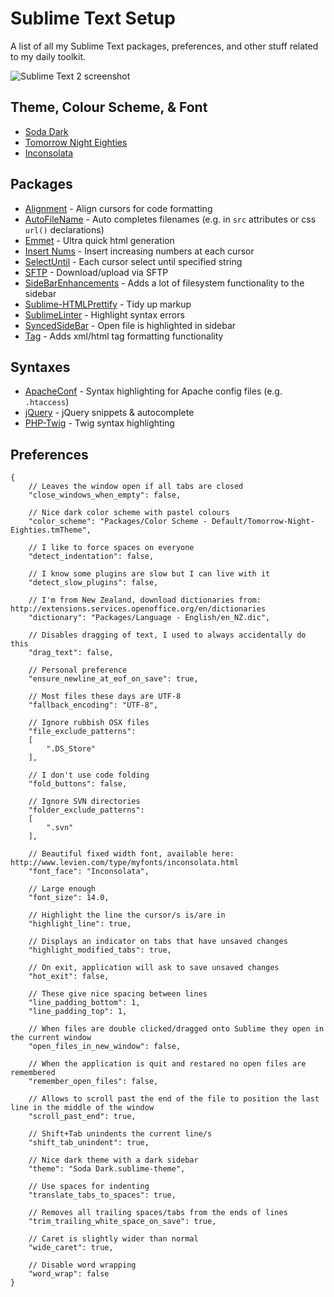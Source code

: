 Sublime Text Setup
==================

A list of all my Sublime Text packages, preferences, and other stuff related to my daily toolkit.

![Sublime Text 2 screenshot](https://raw.github.com/dannynimmo/sublime-text/master/screenshot.png)

Theme, Colour Scheme, & Font
----------------------------

* [Soda Dark](https://github.com/buymeasoda/soda-theme/)
* [Tomorrow Night Eighties](https://github.com/chriskempson/tomorrow-theme/blob/master/textmate/Tomorrow-Night-Eighties.tmTheme)
* [Inconsolata](http://www.levien.com/type/myfonts/inconsolata.html)

Packages
--------

* [Alignment](https://github.com/wbond/sublime_alignment) - Align cursors for code formatting
* [AutoFileName](https://github.com/BoundInCode/AutoFileName) - Auto completes filenames (e.g. in `src` attributes or css `url()` declarations)
* [Emmet](https://github.com/sergeche/emmet-sublime) - Ultra quick html generation
* [Insert Nums](https://bitbucket.org/markstahler/insert-nums) - Insert increasing numbers at each cursor
* [SelectUntil](https://github.com/xavi-/sublime-selectuntil) - Each cursor select until specified string
* [SFTP](http://wbond.net/sublime_packages/sftp) - Download/upload via SFTP
* [SideBarEnhancements](https://github.com/titoBouzout/SideBarEnhancements) - Adds a lot of filesystem functionality to the sidebar
* [Sublime-HTMLPrettify](https://github.com/victorporof/Sublime-HTMLPrettify) - Tidy up markup
* [SublimeLinter](https://github.com/SublimeLinter/SublimeLinter) - Highlight syntax errors
* [SyncedSideBar](https://github.com/sobstel/SyncedSideBar) - Open file is highlighted in sidebar
* [Tag](https://github.com/SublimeText/Tag) - Adds xml/html tag formatting functionality

Syntaxes
--------

* [ApacheConf](https://github.com/colinta/ApacheConf.tmLanguage) - Syntax highlighting for Apache config files (e.g. `.htaccess`)
* [jQuery](https://github.com/SublimeText/jQuery) - jQuery snippets & autocomplete
* [PHP-Twig](https://github.com/Anomareh/PHP-Twig.tmbundle) - Twig syntax highlighting

Preferences
-----------

    {
        // Leaves the window open if all tabs are closed
        "close_windows_when_empty": false,

        // Nice dark color scheme with pastel colours
        "color_scheme": "Packages/Color Scheme - Default/Tomorrow-Night-Eighties.tmTheme",

        // I like to force spaces on everyone
        "detect_indentation": false,

        // I know some plugins are slow but I can live with it
        "detect_slow_plugins": false,

        // I'm from New Zealand, download dictionaries from: http://extensions.services.openoffice.org/en/dictionaries
        "dictionary": "Packages/Language - English/en_NZ.dic",

        // Disables dragging of text, I used to always accidentally do this
        "drag_text": false,

        // Personal preference
        "ensure_newline_at_eof_on_save": true,

        // Most files these days are UTF-8
        "fallback_encoding": "UTF-8",

        // Ignore rubbish OSX files
        "file_exclude_patterns":
        [
            ".DS_Store"
        ],

        // I don't use code folding
        "fold_buttons": false,

        // Ignore SVN directories
        "folder_exclude_patterns":
        [
            ".svn"
        ],

        // Beautiful fixed width font, available here: http://www.levien.com/type/myfonts/inconsolata.html
        "font_face": "Inconsolata",

        // Large enough
        "font_size": 14.0,

        // Highlight the line the cursor/s is/are in
        "highlight_line": true,

        // Displays an indicator on tabs that have unsaved changes
        "highlight_modified_tabs": true,

        // On exit, application will ask to save unsaved changes
        "hot_exit": false,

        // These give nice spacing between lines
        "line_padding_bottom": 1,
        "line_padding_top": 1,

        // When files are double clicked/dragged onto Sublime they open in the current window
        "open_files_in_new_window": false,

        // When the application is quit and restared no open files are remembered
        "remember_open_files": false,

        // Allows to scroll past the end of the file to position the last line in the middle of the window
        "scroll_past_end": true,

        // Shift+Tab unindents the current line/s
        "shift_tab_unindent": true,

        // Nice dark theme with a dark sidebar
        "theme": "Soda Dark.sublime-theme",

        // Use spaces for indenting
        "translate_tabs_to_spaces": true,

        // Removes all trailing spaces/tabs from the ends of lines
        "trim_trailing_white_space_on_save": true,

        // Caret is slightly wider than normal
        "wide_caret": true,

        // Disable word wrapping
        "word_wrap": false
    }
